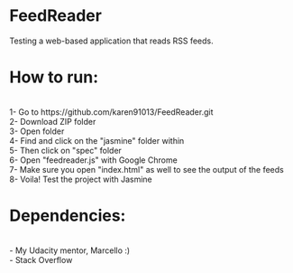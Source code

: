 # FeedReader
Testing a web-based application that reads RSS feeds.

<h1>How to run:</h1><br>
1- Go to https://github.com/karen91013/FeedReader.git <br>
2- Download ZIP folder<br>
3- Open folder<br>
4- Find and click on the "jasmine" folder within<br>
5- Then click on "spec" folder<br>
6- Open "feedreader.js" with Google Chrome<br>
7- Make sure you open "index.html" as well to see the output of the feeds<br>
8- Voila! Test the project with Jasmine<br>

<h1>Dependencies:</h1><br> 
- My Udacity mentor, Marcello :)<br>
- Stack Overflow<br>
